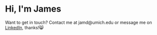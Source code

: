 <h1>Hi, I'm James</h1>
<p>
<!--  
TODO: fill in bio here
--->
</p>
<p>Want to get in touch? Contact me at jamd@umich.edu or message me on <a href="https://www.linkedin.com/in/james-adams-1692a3221/" target="_blank" rel="noopener noreferrer">LinkedIn</a>, thanks!😸</p>
<!---
qwopp/qwopp is a ✨ special ✨ repository because its `README.md` (this file) appears on your GitHub profile.
You can click the Preview link to take a look at your changes.
--->
